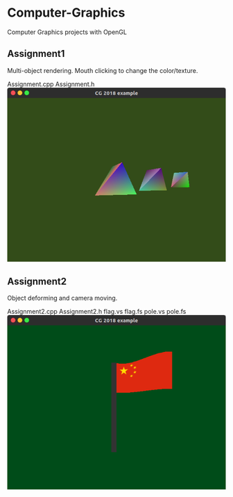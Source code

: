 # Computer-Graphics
Computer Graphics projects with OpenGL

## Assignment1
Multi-object rendering. Mouth clicking to change the color/texture.

Assignment.cpp
Assignment.h
![](https://github.com/troyzhaoyue/Computer-Graphics/blob/master/cg1.png)
## Assignment2
Object deforming and camera moving.

Assignment2.cpp
Assignment2.h
flag.vs
flag.fs
pole.vs
pole.fs
![](https://github.com/troyzhaoyue/Computer-Graphics/blob/master/cg2.png)
